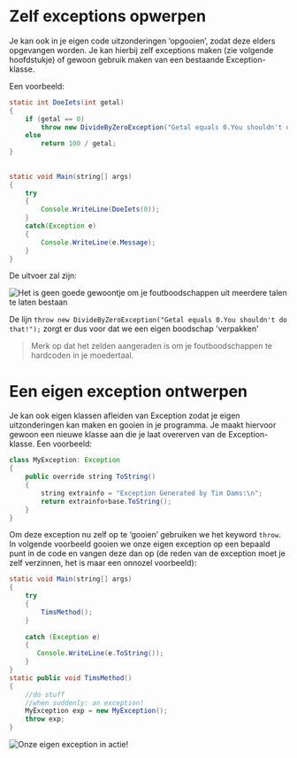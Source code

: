 # Zelf exceptions opwerpen

Je kan ook in je eigen code uitzonderingen ‘opgooien’, zodat deze elders opgevangen worden. Je kan hierbij zelf exceptions maken (zie volgende hoofdstukje) of gewoon gebruik maken van een bestaande Exception-klasse.

Een voorbeeld:

```java
static int DoeIets(int getal)
{
    if (getal == 0)
        throw new DivideByZeroException("Getal equals 0.You shouldn't do that!");
    else
        return 100 / getal;
}
 
 
static void Main(string[] args)
{
    try
    {
        Console.WriteLine(DoeIets(0));
    }
    catch(Exception e)
    {
        Console.WriteLine(e.Message);
    }
}
```

De uitvoer zal zijn:

![Het is geen goede gewoontje om je foutboodschappen uit meerdere talen te laten bestaan](../assets/20_exceptions/eigenex.png)

De lijn ``throw new DivideByZeroException("Getal equals 0.You shouldn't do that!");`` zorgt er dus voor dat we een eigen boodschap 'verpakken'

> Merk op dat het zelden aangeraden is om je foutboodschappen te hardcoden in je moedertaal.

# Een eigen exception ontwerpen

Je kan ook eigen klassen afleiden van Exception zodat je eigen uitzonderingen kan maken en gooien in je programma. Je maakt hiervoor gewoon een nieuwe klasse aan die je laat overerven van de Exception-klasse. Een voorbeeld:

```java
class MyException: Exception
{
    public override string ToString()
    {
        string extrainfo = "Exception Generated by Tim Dams:\n";
        return extrainfo+base.ToString();
    }
}
```

Om deze exception nu zelf op te ‘gooien’ gebruiken we het keyword `throw`. In volgende voorbeeld gooien we onze eigen exception op een bepaald punt in de code en vangen deze dan op (de reden van de exception moet je zelf verzinnen, het is maar een onnozel voorbeeld):

```java
static void Main(string[] args)
{
    try
    {
        TimsMethod();
    }
 
    catch (Exception e)
    {
       Console.WriteLine(e.ToString());
    }     
}
static public void TimsMethod()
{
    //do stuff
    //when suddenly: an exception! 
    MyException exp = new MyException();
    throw exp;
}
```

![Onze eigen exception in actie!](../assets/20_exceptions/myex.png)
